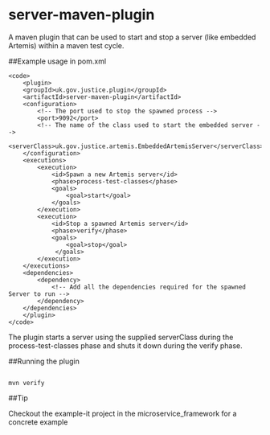 # server-maven-plugin

A maven plugin that can be used to start and stop a server (like embedded Artemis) within a maven test cycle.

##Example usage in pom.xml

~~~~
<code>
    <plugin>
	<groupId>uk.gov.justice.plugin</groupId>
	<artifactId>server-maven-plugin</artifactId>
	<configuration>
		<!-- The port used to stop the spawned process -->
		<port>9092</port>
		<!-- The name of the class used to start the embedded server -->
        <serverClass>uk.gov.justice.artemis.EmbeddedArtemisServer</serverClass>
	</configuration>
	<executions>
		<execution>
			<id>Spawn a new Artemis server</id>
			<phase>process-test-classes</phase>
			<goals>
				<goal>start</goal>
			</goals>
		</execution>
		<execution>
			<id>Stop a spawned Artemis server</id>
			<phase>verify</phase>
			<goals>
				<goal>stop</goal>
			 </goals>
		</execution>
	</executions>
	<dependencies>
		<dependency>
			<!-- Add all the dependencies required for the spawned Server to run -->			
		</dependency>
	</dependencies>
    </plugin>
</code>
~~~~

The plugin starts a server using the supplied serverClass during the process-test-classes phase and shuts it down during the verify phase.

##Running the plugin

<code>
mvn verify
</code>

##Tip

Checkout the example-it project in the microservice_framework for a concrete example
